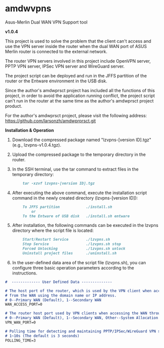 # amdwvpns
Asus-Merlin Dual WAN VPN Support tool

**v1.0.4**

This project is used to solve the problem that the client can't access and use the VPN server inside the router when the dual WAN port of ASUS Merlin router is connected to the external network.

The router VPN servers involved in this project include OpenVPN server, PPTP VPN server, IPSec VPN server and WireGuard server.

The project script can be deployed and run in the JFFS partition of the router or the Entware environment in the USB disk.

Since the author's amdwprsct project has included all the functions of this project, in order to avoid the application running conflict, the project script can't run in the router at the same time as the author's amdwprsct project product.

For the author's amdwprsct project, please visit the following address: https://github.com/larsonzh/amdwprprsct.git


**Installation & Operation**

1. Download the compressed package named "lzvpns-[version ID].tgz" (e.g., lzvpns-v1.0.4.tgz).

2. Upload the compressed package to the temporary directory in the router.

3. In the SSH terminal, use the tar command to extract files in the temporary directory:
```markdown
        tar -xzvf lzvpns-[version ID].tgz
```
4. After executing the above command, execute the installation script command in the newly created directory (lzvpns-[version ID]):
```markdown
        To JFFS partition            ./install.sh
            or
        To the Entware of USB disk   ./install.sh entware
```
5. After installation, the following commands can be executed in the lzvpns directory where the script file is located:
```markdown
        Start/Restart Service        ./lzvpns.sh
        Stop Service                 ./lzvpns.sh stop
        Forced Unlocking             ./lzvpns.sh unlock
        Uninstall project files      ./uninstall.sh
```
6. In the user-defined data area of the script file (lzvpns.sh), you can configure three basic operation parameters according to the instructions.

```markdown
#  ------------- User Defined Data --------------

# The host port of the router, which is used by the VPN client when accessing the router 
# from the WAN using the domain name or IP address. 
# 0--Primary WAN (Default), 1--Secondary WAN
WAN_ACCESS_PORT=0

# The router host port used by VPN clients when accessing the WAN through the router.
# 0--Primary WAN (Default), 1--Secondary WAN, Other--System Allocation
VPN_WAN_PORT=0

# Polling time for detecting and maintaining PPTP/IPSec/WireGuard VPN service status.
# 1~10s (The default is 3 seconds)
POLLING_TIME=3

```
